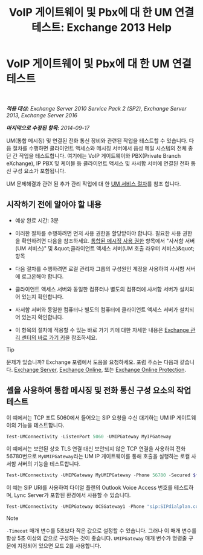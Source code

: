 ﻿---
title: 'VoIP 게이트웨이 및 Pbx에 대 한 UM 연결 테스트: Exchange 2013 Help'
TOCTitle: VoIP 게이트웨이 및 Pbx에 대 한 UM 연결 테스트
ms:assetid: 2aca8631-a99a-4e29-aff0-e462385f03b2
ms:mtpsurl: https://technet.microsoft.com/ko-kr/library/Aa996906(v=EXCHG.150)
ms:contentKeyID: 56270324
ms.date: 05/22/2018
mtps_version: v=EXCHG.150
ms.translationtype: MT
---

# VoIP 게이트웨이 및 Pbx에 대 한 UM 연결 테스트

 

_**적용 대상:** Exchange Server 2010 Service Pack 2 (SP2), Exchange Server 2013, Exchange Server 2016_

_**마지막으로 수정된 항목:** 2014-09-17_

UM(통합 메시징) 및 연결된 전화 통신 장비와 관련된 작업을 테스트할 수 있습니다. 다음 절차를 수행하면 클라이언트 액세스와 메시징 서버에서 음성 메일 시스템의 전체 종단 간 작업을 테스트합니다. 여기에는 VoIP 게이트웨이와 PBX(Private Branch eXchange), IP PBX 및 케이블 등 클라이언트 액세스 및 사서함 서버에 연결된 전화 통신 구성 요소가 포함됩니다.

UM 문제해결과 관련 된 추가 관리 작업에 대 한 [UM 서비스 절차](um-services-procedures-exchange-2013-help.md)를 참조 합니다.

## 시작하기 전에 알아야 할 내용

  - 예상 완료 시간: 3분

  - 이러한 절차를 수행하려면 먼저 사용 권한을 할당받아야 합니다. 필요한 사용 권한을 확인하려면 다음을 참조하세요. [통합된 메시징 사용 권한](unified-messaging-permissions-exchange-2013-help.md) 항목에서 "사서함 서버(UM 서비스)" 및 \&quot;클라이언트 액세스 서버(UM 호출 라우터 서비스)\&quot; 항목

  - 다음 절차를 수행하려면 로컬 관리자 그룹의 구성원인 계정을 사용하여 사서함 서버에 로그온해야 합니다.

  - 클라이언트 액세스 서버와 동일한 컴퓨터나 별도의 컴퓨터에 사서함 서버가 설치되어 있는지 확인합니다.

  - 사서함 서버와 동일한 컴퓨터나 별도의 컴퓨터에 클라이언트 액세스 서버가 설치되어 있는지 확인합니다.

  - 이 항목의 절차에 적용할 수 있는 바로 가기 키에 대한 자세한 내용은 [Exchange 관리 센터의 바로 가기 키](keyboard-shortcuts-in-the-exchange-admin-center-exchange-online-protection-help.md)을 참조하세요.


> [!TIP]
> 문제가 있습니까? Exchange 포럼에서 도움을 요청하세요. 포럼 주소는 다음과 같습니다. <A href="https://go.microsoft.com/fwlink/p/?linkid=60612">Exchange Server</A>, <A href="https://go.microsoft.com/fwlink/p/?linkid=267542">Exchange Online</A>, 또는 <A href="https://go.microsoft.com/fwlink/p/?linkid=285351">Exchange Online Protection</A>.



## 셸을 사용하여 통합 메시징 및 전화 통신 구성 요소의 작업 테스트

이 예에서는 TCP 포트 5060에서 들어오는 SIP 요청을 수신 대기하는 UM IP 게이트웨이의 기능을 테스트합니다.

```powershell
Test-UMConnectivity -ListenPort 5060 -UMIPGateway MyIPGateway
```

이 예에서는 보안된 상호 TLS 연결 대신 보안되지 않은 TCP 연결을 사용하여 전화 56780번으로 `MyUMIPGateway`라는 UM IP 게이트웨이를 통해 호출을 실행하는 로컬 사서함 서버의 기능을 테스트합니다.

```powershell
Test-UMConnectivity -UMIPGateway MyUMIPGateway -Phone 56780 -Secured $false
```

이 예는 SIP URI를 사용하여 다이얼 플랜의 Outlook Voice Access 번호를 테스트하며, Lync Server가 포함된 환경에서 사용할 수 있습니다.

```powershell
Test-UMConnectivity -UMIPGateway OCSGateway1 -Phone "sip:SIPdialplan.contoso.com@contoso.com"
```


> [!NOTE]
> <CODE>-Timeout</CODE> 매개 변수를 5초보다 작은 값으로 설정할 수 있습니다. 그러나 이 매개 변수를 항상 5초 이상의 값으로 구성하는 것이 좋습니다. <CODE>&shy;UMIPGateway</CODE> 매개 변수가 명령줄 구문에 지정되어 있으면 모드 2를 사용합니다.


